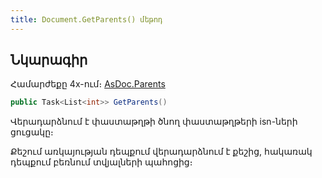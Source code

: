 ```yaml
---
title: Document.GetParents() մեթոդ
---
```


## Նկարագիր

Համարժեքը 4x-ում։ [AsDoc.Parents](https://armsoft.github.io/as4x-docs/HTM/ProgrGuide/Functions/ASDOC/Parents.html)

```c#
public Task<List<int>> GetParents()
```

Վերադարձնում է փաստաթղթի ծնող փաստաթղթերի isn-ների ցուցակը։ 

Քեշում առկայության դեպքում վերադարձնում է քեշից, հակառակ դեպքում բեռնում տվյալների պահոցից։

